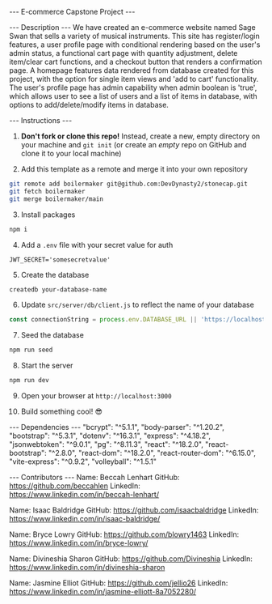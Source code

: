 --- E-commerce Capstone Project ---


--- Description ---
We have created an e-commerce website named Sage Swan that sells a variety of musical instruments. This site has register/login features, a user profile page with conditional rendering based on the user's admin status, a functional cart page with quantity adjustment, delete item/clear cart functions, and a checkout button that renders a confirmation page. A homepage features data rendered from database created for this project, with the option for single item views and 'add to cart' functionality. The user's profile page has admin capability when admin boolean is 'true', which allows user to see a list of users and a list of items in database, with options to add/delete/modify items in database.


--- Instructions ---
1. **Don't fork or clone this repo!** Instead, create a new, empty directory on your machine and `git init` (or create an _empty_ repo on GitHub and clone it to your local machine)

2. Add this template as a remote and merge it into your own repository
```bash
git remote add boilermaker git@github.com:DevDynasty2/stonecap.git
git fetch boilermaker
git merge boilermaker/main
```

3. Install packages
```bash
npm i
```

4. Add a `.env` file with your secret value for auth
```
JWT_SECRET='somesecretvalue'
```

5. Create the database
```bash
createdb your-database-name
```

6. Update `src/server/db/client.js` to reflect the name of your database
```js
const connectionString = process.env.DATABASE_URL || 'https://localhost:5432/your-database-name';
```

7. Seed the database
```bash
npm run seed
```

8. Start the server
```bash
npm run dev
```

9. Open your browser at `http://localhost:3000`

10. Build something cool! 😎

--- Dependencies ---
    "bcrypt": "^5.1.1",
    "body-parser": "^1.20.2",
    "bootstrap": "^5.3.1",
    "dotenv": "^16.3.1",
    "express": "^4.18.2",
    "jsonwebtoken": "^9.0.1",
    "pg": "^8.11.3",
    "react": "^18.2.0",
    "react-bootstrap": "^2.8.0",
    "react-dom": "^18.2.0",
    "react-router-dom": "^6.15.0",
    "vite-express": "^0.9.2",
    "volleyball": "^1.5.1"

--- Contributors ---
Name: Beccah Lenhart
GitHub: https://github.com/beccahlen
LinkedIn: https://www.linkedin.com/in/beccah-lenhart/

Name: Isaac Baldridge
GitHub: https://github.com/isaacbaldridge
LinkedIn: https://www.linkedin.com/in/isaac-baldridge/

Name: Bryce Lowry
GitHub: https://github.com/blowry1463
LinkedIn: https://www.linkedin.com/in/bryce-lowry/

Name: Divineshia Sharon
GitHub: https://github.com/Divineshia 
LinkedIn: https://www.linkedin.com/in/divineshia-sharon

Name: Jasmine Elliot
GitHub: https://github.com/jellio26
LinkedIn: https://www.linkedin.com/in/jasmine-elliott-8a7052280/